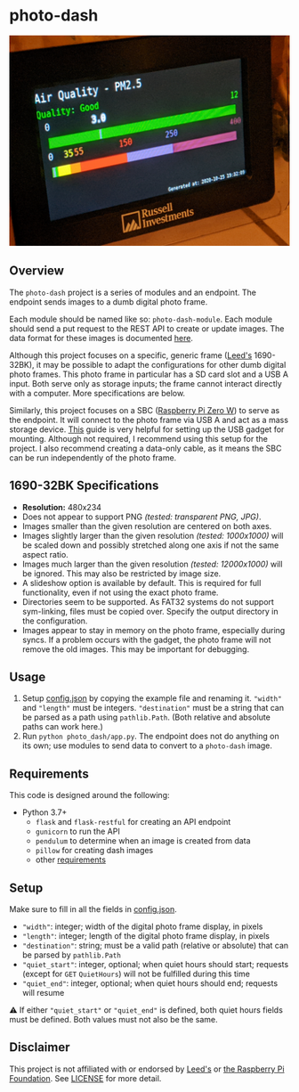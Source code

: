# photo-dash

![Example deployment][.header]


## Overview

The `photo-dash` project is a series of modules and an endpoint. The endpoint sends images to a dumb digital photo frame.

Each module should be named like so: `photo-dash-module`. Each module should send a put request to the REST API to create or update images. The data format for these images is documented [here](docs/DATA.md).

Although this project focuses on a specific, generic frame ([Leed's] 1690-32BK), it may be possible to adapt the configurations for other dumb digital photo frames. This photo frame in particular has a SD card slot and a USB A input. Both serve only as storage inputs; the frame cannot interact directly with a computer. More specifications are below.

Similarly, this project focuses on a SBC ([Raspberry Pi Zero W][RPI]) to serve as the endpoint. It will connect to the photo frame via USB A and act as a mass storage device. [This][USBGUIDE] guide is very helpful for setting up the USB gadget for mounting. Although not required, I recommend using this setup for the project. I also recommend creating a data-only cable, as it means the SBC can be run independently of the photo frame.

## 1690-32BK Specifications

- **Resolution:** 480x234
- Does not appear to support PNG *(tested: transparent PNG, JPG)*.
- Images smaller than the given resolution are centered on both axes.
- Images slightly larger than the given resolution *(tested: 1000x1000)* will be scaled down and possibly stretched along one axis if not the same aspect ratio.
- Images much larger than the given resolution *(tested: 12000x1000)* will be ignored. This may also be restricted by image size.
- A slideshow option is available by default. This is required for full functionality, even if not using the exact photo frame.
- Directories seem to be supported. As FAT32 systems do not support sym-linking, files must be copied over. Specify the output directory in the configuration.
- Images appear to stay in memory on the photo frame, especially during syncs. If a problem occurs with the gadget, the photo frame will not remove the old images. This may be important for debugging.

## Usage

1. Setup [config.json](config.json.example) by copying the example file and renaming it. `"width"` and `"length"` must be integers. `"destination"` must be a string that can be parsed as a path using `pathlib.Path`. (Both relative and absolute paths can work here.)
2. Run `python photo_dash/app.py`. The endpoint does not do anything on its own; use modules to send data to convert to a `photo-dash` image.

## Requirements

This code is designed around the following:

- Python 3.7+
    - `flask` and `flask-restful` for creating an API endpoint
    - `gunicorn` to run the API
    - `pendulum` to determine when an image is created from data
    - `pillow` for creating dash images
    - other [requirements](requirements.txt)

## Setup

Make sure to fill in all the fields in [config.json](config.json.example).

- `"width"`: integer; width of the digital photo frame display, in pixels
- `"length"`: integer; length of the digital photo frame display, in pixels
- `"destination"`: string; must be a valid path (relative or absolute) that can be parsed by `pathlib.Path`
- `"quiet_start"`: integer, optional; when quiet hours should start; requests (except for `GET` `QuietHours`) will not be fulfilled during this time
- `"quiet_end"`: integer, optional; when quiet hours should end; requests will resume

⚠ If either `"quiet_start"` or `"quiet_end"` is defined, both quiet hours fields must be defined. Both values must not also be the same.

## Disclaimer

This project is not affiliated with or endorsed by [Leed's] or [the Raspberry Pi Foundation][RPI]. See [LICENSE](LICENSE) for more detail.

[Leed's]: https://www.pcna.com/leeds/en-us
[RPI]: https://www.raspberrypi.org/
[USBGUIDE]: https://magpi.raspberrypi.org/articles/pi-zero-w-smart-usb-flash-drive
[.header]: resources/irl.jpg?raw=true
